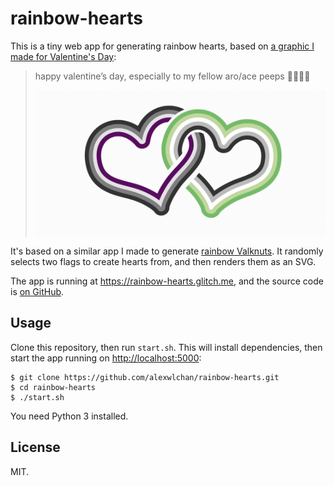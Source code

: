 # rainbow-hearts

This is a tiny web app for generating rainbow hearts, based on [a graphic I made for Valentine's Day](https://twitter.com/alexwlchan/status/1360919253738790915):

> happy valentine’s day, especially to my fellow aro/ace peeps 🖤🤍💚💜
>
> ![A pair of interlocking hearts. The outline of the heart on the left is the colours of the asexual pride flag (black, grey, white, purple) and the outline of the heart on the right is the colours of the aromantic pride flag (green, light green, white, grey, black)](tweet.jpg)

It's based on a similar app I made to generate [rainbow Valknuts](https://rainbow-valknuts.glitch.me).
It randomly selects two flags to create hearts from, and then renders them as an SVG.

The app is running at <https://rainbow-hearts.glitch.me>, and the source code is [on GitHub](https://github.com/alexwlchan/rainbow-hearts).



## Usage

Clone this repository, then run `start.sh`.
This will install dependencies, then start the app running on <http://localhost:5000>:

```console
$ git clone https://github.com/alexwlchan/rainbow-hearts.git
$ cd rainbow-hearts
$ ./start.sh
```

You need Python 3 installed.



## License

MIT.
